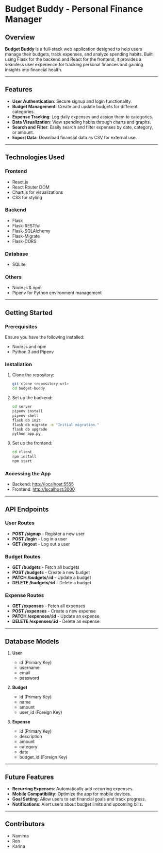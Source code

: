 # Budget Buddy - Personal Finance Manager

## Overview
**Budget Buddy** is a full-stack web application designed to help users manage their budgets, track expenses, and analyze spending habits. Built using Flask for the backend and React for the frontend, it provides a seamless user experience for tracking personal finances and gaining insights into financial health.

---

## Features
- **User Authentication**: Secure signup and login functionality.
- **Budget Management**: Create and update budgets for different categories.
- **Expense Tracking**: Log daily expenses and assign them to categories.
- **Data Visualization**: View spending habits through charts and graphs.
- **Search and Filter**: Easily search and filter expenses by date, category, or amount.
- **Export Data**: Download financial data as CSV for external use.

---

## Technologies Used
### Frontend
- React.js
- React Router DOM
- Chart.js for visualizations
- CSS for styling

### Backend
- Flask
- Flask-RESTful
- Flask-SQLAlchemy
- Flask-Migrate
- Flask-CORS

### Database
- SQLite

### Others
- Node.js & npm
- Pipenv for Python environment management

---

## Getting Started

### Prerequisites
Ensure you have the following installed:
- Node.js and npm
- Python 3 and Pipenv

### Installation
1. Clone the repository:
   ```bash
   git clone <repository-url>
   cd budget-buddy
   ```

2. Set up the backend:
   ```bash
   cd server
   pipenv install
   pipenv shell
   flask db init
   flask db migrate -m "Initial migration."
   flask db upgrade
   python app.py
   ```

3. Set up the frontend:
   ```bash
   cd client
   npm install
   npm start
   ```

### Accessing the App
- Backend: [http://localhost:5555](http://localhost:5555)
- Frontend: [http://localhost:3000](http://localhost:3000)

---

## API Endpoints
### User Routes
- **POST /signup** - Register a new user
- **POST /login** - Log in a user
- **GET /logout** - Log out a user

### Budget Routes
- **GET /budgets** - Fetch all budgets
- **POST /budgets** - Create a new budget
- **PATCH /budgets/:id** - Update a budget
- **DELETE /budgets/:id** - Delete a budget

### Expense Routes
- **GET /expenses** - Fetch all expenses
- **POST /expenses** - Create a new expense
- **PATCH /expenses/:id** - Update an expense
- **DELETE /expenses/:id** - Delete an expense

---

## Database Models
1. **User**
   - id (Primary Key)
   - username
   - email
   - password

2. **Budget**
   - id (Primary Key)
   - name
   - amount
   - user_id (Foreign Key)

3. **Expense**
   - id (Primary Key)
   - description
   - amount
   - category
   - date
   - budget_id (Foreign Key)

---

## Future Features
- **Recurring Expenses**: Automatically add recurring expenses.
- **Mobile Compatibility**: Optimize the app for mobile devices.
- **Goal Setting**: Allow users to set financial goals and track progress.
- **Notifications**: Alert users about budget limits and upcoming bills.

---

## Contributors
- Namima 
- Ron
- Karina